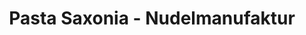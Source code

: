 ---
title: "Pasta Saxonia - Nudelmanufaktur"
url: /freital/pasta-saxonia-nudelmanufaktur/
shop: Lebensmittel
---